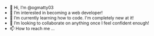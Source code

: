 - 👋 Hi, I’m @ogmatty03
- 👀 I’m interested in becoming a web developer!
- 🌱 I’m currently learning how to code. I'm completely new at it!
- 💞️ I’m looking to collaborate on anything once I feel confident enough!
- 📫 How to reach me ...

<!---
ogmatty03/ogmatty03 is a ✨ special ✨ repository because its `README.md` (this file) appears on your GitHub profile.
You can click the Preview link to take a look at your changes.
--->
